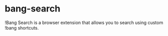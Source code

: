# bang-search
!Bang Search is a browser extension that allows you to search using custom !bang shortcuts.
